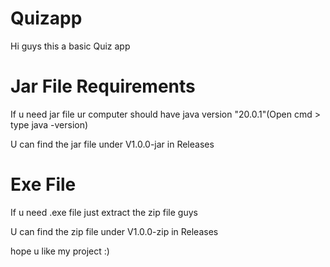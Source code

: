 # Quizapp
Hi guys this a basic Quiz app 

# Jar File Requirements 
If u need jar file ur computer should have java version "20.0.1"(Open cmd > type java -version)

U can find the jar file under V1.0.0-jar in Releases

# Exe File
If u need .exe file just extract the zip file guys

U can find the zip file under V1.0.0-zip in Releases

hope u like my project :)
